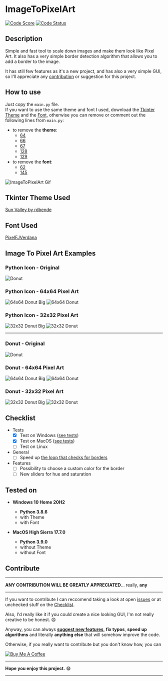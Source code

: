 # ImageToPixelArt

[![Code Score](https://www.code-inspector.com/project/26184/score/svg?service=github)](https://www.code-inspector.com/project/26184/score/svg)
[![Code Status](https://www.code-inspector.com/project/26184/status/svg)](https://www.code-inspector.com/project/26184/score/svg)

## Description

Simple and fast tool to scale down images and make them look like Pixel Art.
It also has a very simple border detection algorithm that allows you to add a border to the image.

It has still few features as it's a new project, and has also a very simple GUI, so I'll appreciate any [contribution](#contribute) or suggestion for this project.

## How to use

Just copy the `main.py` file.  
If you want to use the same theme and font I used, download the [Tkinter Theme](#tkinter-theme-used) and the [Font](#font-used), otherwise you can remove or comment out the following lines from `main.py`:

- to remove the **theme**:
  - [64](https://github.com/Zslez/ImageToPixelArt/blob/master/main.py#L64)
  - [66](https://github.com/Zslez/ImageToPixelArt/blob/master/main.py#L66)
  - [67](https://github.com/Zslez/ImageToPixelArt/blob/master/main.py#L67)
  - [128](https://github.com/Zslez/ImageToPixelArt/blob/master/main.py#L128)
  - [129](https://github.com/Zslez/ImageToPixelArt/blob/master/main.py#L129)
- to remove the **font**:
  - [62](https://github.com/Zslez/ImageToPixelArt/blob/master/main.py#L62)
  - [145](https://github.com/Zslez/ImageToPixelArt/blob/master/main.py#145)

![ImageToPixelArt Gif](images/itpa.gif)

## Tkinter Theme Used

[Sun Valley by rdbende](https://github.com/rdbende/Sun-Valley-ttk-theme)

## Font Used

[PixelFJVerdana](https://www.1001fonts.com/download/pix-pixelfjverdana12pt.zip)

## Image To Pixel Art Examples

### Python Icon - Original

![Donut](images/python.png)

### Python Icon - 64x64 Pixel Art

![64x64 Donut Big](images/64x64_py_big.png)
![64x64 Donut](images/64x64_py.png)

### Python Icon - 32x32 Pixel Art

![32x32 Donut Big](images/32x32_py_big.png)
![32x32 Donut](images/32x32_py.png)

---

### Donut - Original

![Donut](images/donut.png)

### Donut - 64x64 Pixel Art

![64x64 Donut Big](images/64x64_donut_big.png)
![64x64 Donut](images/64x64_donut.png)

### Donut - 32x32 Pixel Art

![32x32 Donut Big](images/32x32_donut_big.png)
![32x32 Donut](images/32x32_donut.png)

## Checklist

- Tests
  - [x] Test on Windows ([see tests](#tested-on))
  - [x] Test on MacOS ([see tests](#tested-on))
  - [ ] Test on Linux
- General
  - [ ] Speed up [the loop that checks for borders](https://github.com/Zslez/ImageToPixelArt/blob/master/main.py#L518)
- Features
  - [ ] Possibility to choose a custom color for the border
  - [ ] New sliders for hue and saturation

## Tested on

- **Windows 10 Home 20H2**
  - **Python 3.8.6**
  - with Theme
  - with Font

- **MacOS High Sierra 17.7.0**
  - **Python 3.9.0**
  - without Theme
  - without Font

## Contribute

---

**ANY CONTRIBUTION WILL BE GREATLY APPRECIATED**... really, **any**

---

If you want to contribute I can reccomend taking a look at open [issues](https://github.com/Zslez/ImageToPixelArt/issues) or at unchecked stuff on the [Checklist](#Checklist).

Also, I'd really like it if you could create a nice looking GUI, I'm not really creative to be honest. 😩

Anyway, you can always **[suggest new features](https://github.com/Zslez/Zslez#-how-to-reach-me)**, **fix typos**, **speed up algorithms** and literally **anything else** that will somehow improve the code.

Otherwise, if you really want to contribute but you don't know how, you can

[![Buy Me A Coffee](https://www.buymeacoffee.com/assets/img/custom_images/purple_img.png)](https://www.buymeacoffee.com/zslez)

---

**Hope you enjoy this project.** 😁

---
